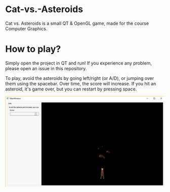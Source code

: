 # Cat-vs.-Asteroids
Cat vs. Asteroids is a small QT & OpenGL game, made for the course Computer Graphics.

# How to play?
Simply open the project in QT and run! If you experience any problem, please open an issue in this repository.

To play, avoid the asteroids by going left/right (or A/D), or jumping over them using the spacebar. Over time, the score will increase. If you hit an asteroid, it's game over, but you can restart by pressing space.

![Game screenshot](Screenshots/screenshot.jpg)
